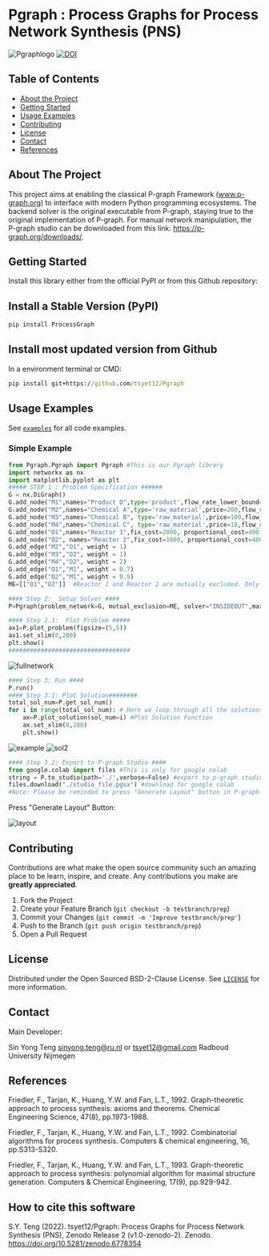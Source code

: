 # Pgraph : Process Graphs for Process Network Synthesis (PNS)

![Pgraphlogo](https://user-images.githubusercontent.com/19692103/176261331-5ec5fd1d-eec6-467c-b79c-ed48691eecfb.png)
[![DOI](https://zenodo.org/badge/507569838.svg)](https://zenodo.org/badge/latestdoi/507569838)

<!-- TABLE OF CONTENTS -->
## Table of Contents

* [About the Project](#about-the-project)
* [Getting Started](#getting-started)
* [Usage Examples](#usage-examples)
* [Contributing](#contributing)
* [License](#license)
* [Contact](#contact)
* [References](#references)


<!-- ABOUT THE PROJECT -->
## About The Project
This project aims at enabling the classical P-graph Framework (www.p-graph.org) to interface with modern Python programming ecosystems. The backend solver is the original executable from P-graph, staying true to the original implementation of P-graph. For manual network manipulation, the P-graph studio can be downloaded from this link: https://p-graph.org/downloads/. 



<!-- GETTING STARTED -->
## Getting Started

Install this library either from the official PyPI or from this Github repository:

## Install a Stable Version (PyPI)
```bat
pip install ProcessGraph
```
## Install most updated version from Github

In a environment terminal or CMD:
```bat
pip install git+https://github.com/tsyet12/Pgraph
```


<!-- USAGE EXAMPLES -->
## Usage Examples

See [`examples`](https://github.com/tsyet12/Pgraph/tree/main/examples) for all code examples.

### Simple Example
```python
from Pgraph.Pgraph import Pgraph #This is our Pgraph library
import networkx as nx
import matplotlib.pyplot as plt
##### STEP 1 : Problem Specification ######
G = nx.DiGraph()
G.add_node("M1",names="Product D",type='product',flow_rate_lower_bound=100, flow_rate_upper_bound=100)
G.add_node("M2",names="Chemical A",type='raw_material',price=200,flow_rate_lower_bound=0)
G.add_node("M3",names="Chemical B", type='raw_material',price=100,flow_rate_lower_bound=0)
G.add_node("M4",names="Chemical C", type='raw_material',price=10,flow_rate_lower_bound=0)
G.add_node("O1",names="Reactor 1",fix_cost=2000, proportional_cost=400)
G.add_node("O2", names="Reactor 2",fix_cost=1000, proportional_cost=400)
G.add_edge("M2","O1", weight = 1)
G.add_edge("M3","O2", weight = 1)
G.add_edge("M4","O2", weight = 2)
G.add_edge("O1","M1", weight = 0.7) 
G.add_edge("O2","M1", weight = 0.9) 
ME=[["O1","O2"]]  #Reactor 1 and Reactor 2 are mutually excluded. Only one can be chosen as solution.

#### Step 2:  Setup Solver ####
P=Pgraph(problem_network=G, mutual_exclusion=ME, solver="INSIDEOUT",max_sol=100)

#### Step 2.1:  Plot Problem #####
ax1=P.plot_problem(figsize=(5,5))
ax1.set_xlim(0,200)
plt.show()
##################################
```

![fullnetwork](https://user-images.githubusercontent.com/19692103/176417558-2506be4e-5283-4c7c-9dd7-d271e52555d0.png)

```python
#### Step 3: Run ####
P.run()
#### Step 3.1: Plot Solution########
total_sol_num=P.get_sol_num() 
for i in range(total_sol_num): # Here we loop through all the solutions to plot everything
    ax=P.plot_solution(sol_num=i) #Plot Solution Function
    ax.set_xlim(0,200)
    plt.show()
```

![example](https://user-images.githubusercontent.com/19692103/176265167-3e41b536-9f2b-48df-b559-9290277065e7.png)
![sol2](https://user-images.githubusercontent.com/19692103/176417706-dd2817eb-a6e0-4804-9c86-5d443d4567e6.png)

```python
#### Step 3.2: Export to P-graph Studio ####
from google.colab import files #This is only for google colab
string = P.to_studio(path='./',verbose=False) #export to p-graph studio
files.download("./studio_file.pgsx") #download for google colab
#Note: Please be reminded to press "Generate Layout" button in P-graph Studio after opening
```

Press "Generate Layout" Button:

![layout](https://user-images.githubusercontent.com/19692103/176418041-e970a0bd-1b93-4a64-9cdb-544ae8c6a88b.PNG)


<!-- CONTRIBUTING -->
## Contributing

Contributions are what make the open source community such an amazing place to be learn, inspire, and create. Any contributions you make are **greatly appreciated**.

1. Fork the Project
2. Create your Feature Branch (`git checkout -b testbranch/prep`)
3. Commit your Changes (`git commit -m 'Improve testbranch/prep'`)
4. Push to the Branch (`git push origin testbranch/prep`)
5. Open a Pull Request


<!-- LICENSE -->
## License

Distributed under the Open Sourced BSD-2-Clause License. See [`LICENSE`](https://github.com/tsyet12/Chemsy/blob/main/LICENSE) for more information.


<!-- CONTACT -->
## Contact
Main Developer:

Sin Yong Teng sinyong.teng@ru.nl or tsyet12@gmail.com
Radboud University Nijmegen

<!-- References -->
## References

Friedler, F., Tarjan, K., Huang, Y.W. and Fan, L.T., 1992. Graph-theoretic approach to process synthesis: axioms and theorems. Chemical Engineering Science, 47(8), pp.1973-1988.

Friedler, F., Tarjan, K., Huang, Y.W. and Fan, L.T., 1992. Combinatorial algorithms for process synthesis. Computers & chemical engineering, 16, pp.S313-S320.

Friedler, F., Tarjan, K., Huang, Y.W. and Fan, L.T., 1993. Graph-theoretic approach to process synthesis: polynomial algorithm for maximal structure generation. Computers & Chemical Engineering, 17(9), pp.929-942.


## How to cite this software

S.Y. Teng (2022). tsyet12/Pgraph: Process Graphs for Process Network Synthesis (PNS), Zenodo Release 2 (v1.0-zenodo-2). Zenodo. https://doi.org/10.5281/zenodo.6778354
